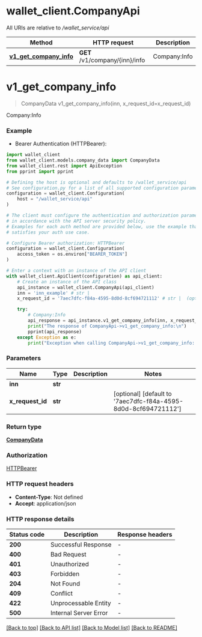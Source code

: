 # wallet_client.CompanyApi

All URIs are relative to */wallet_service/api*

Method | HTTP request | Description
------------- | ------------- | -------------
[**v1_get_company_info**](CompanyApi.md#v1_get_company_info) | **GET** /v1/company/{inn}/info | Company:Info


# **v1_get_company_info**
> CompanyData v1_get_company_info(inn, x_request_id=x_request_id)

Company:Info

### Example

* Bearer Authentication (HTTPBearer):

```python
import wallet_client
from wallet_client.models.company_data import CompanyData
from wallet_client.rest import ApiException
from pprint import pprint

# Defining the host is optional and defaults to /wallet_service/api
# See configuration.py for a list of all supported configuration parameters.
configuration = wallet_client.Configuration(
    host = "/wallet_service/api"
)

# The client must configure the authentication and authorization parameters
# in accordance with the API server security policy.
# Examples for each auth method are provided below, use the example that
# satisfies your auth use case.

# Configure Bearer authorization: HTTPBearer
configuration = wallet_client.Configuration(
    access_token = os.environ["BEARER_TOKEN"]
)

# Enter a context with an instance of the API client
with wallet_client.ApiClient(configuration) as api_client:
    # Create an instance of the API class
    api_instance = wallet_client.CompanyApi(api_client)
    inn = 'inn_example' # str | 
    x_request_id = '7aec7dfc-f84a-4595-8d0d-8cf694721112' # str |  (optional) (default to '7aec7dfc-f84a-4595-8d0d-8cf694721112')

    try:
        # Company:Info
        api_response = api_instance.v1_get_company_info(inn, x_request_id=x_request_id)
        print("The response of CompanyApi->v1_get_company_info:\n")
        pprint(api_response)
    except Exception as e:
        print("Exception when calling CompanyApi->v1_get_company_info: %s\n" % e)
```



### Parameters


Name | Type | Description  | Notes
------------- | ------------- | ------------- | -------------
 **inn** | **str**|  | 
 **x_request_id** | **str**|  | [optional] [default to &#39;7aec7dfc-f84a-4595-8d0d-8cf694721112&#39;]

### Return type

[**CompanyData**](CompanyData.md)

### Authorization

[HTTPBearer](../README.md#HTTPBearer)

### HTTP request headers

 - **Content-Type**: Not defined
 - **Accept**: application/json

### HTTP response details

| Status code | Description | Response headers |
|-------------|-------------|------------------|
**200** | Successful Response |  -  |
**400** | Bad Request |  -  |
**401** | Unauthorized |  -  |
**403** | Forbidden |  -  |
**204** | Not Found |  -  |
**409** | Conflict |  -  |
**422** | Unprocessable Entity |  -  |
**500** | Internal Server Error |  -  |

[[Back to top]](#) [[Back to API list]](../README.md#documentation-for-api-endpoints) [[Back to Model list]](../README.md#documentation-for-models) [[Back to README]](../README.md)

